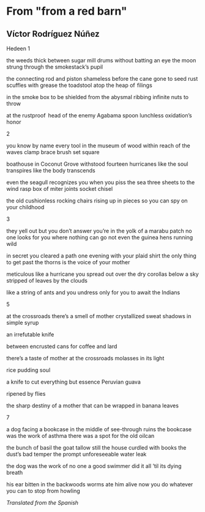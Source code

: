 # From "from a red barn"
## Víctor Rodríguez Núñez
Hedeen
1


the weeds thick between sugar mill drums
without batting an eye
the moon strung
through the smokestack’s pupil

the connecting rod and piston
shameless before the cane gone to seed
rust scuffles with grease
the toadstool atop the heap of  filings

in the smoke box to be shielded
from the abysmal ribbing
infinite nuts to throw

at the rustproof   head of the enemy
Agabama spoon lunchless
oxidation’s honor


2


you know by name
every tool in the museum
of wood within reach of the waves
clamp brace brush set square

boathouse in Coconut Grove
withstood fourteen hurricanes
like the soul transpires
like the body transcends

even the seagull recognizes you
when you piss the sea three sheets to the wind
rasp box of miter joints socket chisel

the old cushionless rocking chairs
rising up in pieces
so you can spy on your childhood


3


they yell out but you don’t answer
you’re in the yolk of a marabu patch
no one looks for you where nothing can go
not even the guinea hens running wild

in secret you cleared a path
one evening with your plaid shirt
the only thing to get past the thorns
is the voice of your mother

meticulous like a hurricane
you spread out over the dry corollas
below a sky stripped of leaves by the clouds

like a string of ants
and you undress only for you
to await the Indians


5


at the crossroads there’s a smell of mother
crystallized sweat
shadows in simple syrup

an irrefutable knife

between encrusted cans
for coffee and lard

there’s a taste of mother at the crossroads
molasses in its light

rice pudding soul

a knife to cut everything but essence
Peruvian guava

ripened by flies

the sharp destiny of a mother
that can be wrapped in banana leaves


7


a dog facing a bookcase
in the middle of see-through ruins
the bookcase was the work of asthma
there was a spot for the old oilcan

the bunch of basil the goat tallow
still the house curdled with books
the dust’s bad temper
the prompt unforeseeable water leak

the dog was the work of no one
a good swimmer
did it all ’til its dying breath

his ear bitten in the backwoods
worms ate him alive
now you do whatever you can to stop from howling

 _Translated from the Spanish_